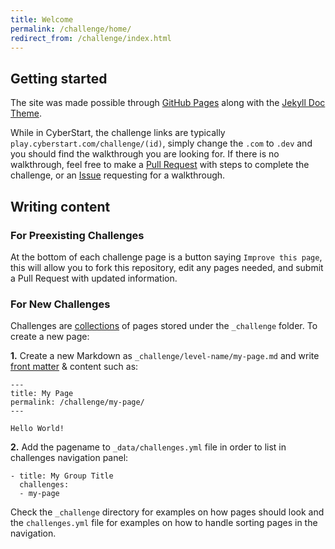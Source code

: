 ```yaml
---
title: Welcome
permalink: /challenge/home/
redirect_from: /challenge/index.html
---
```


## Getting started

The site was made possible through [GitHub Pages](https://pages.github.com) along with the [Jekyll Doc Theme](https://github.com/aksakalli/jekyll-doc-theme).

While in CyberStart, the challenge links are typically `play.cyberstart.com/challenge/(id)`, simply change the `.com` to `.dev` and you should find the walkthrough you are looking for.
If there is no walkthrough, feel free to make a [Pull Request](https://github.com/PrinceBunBun981/cyberstart.dev/pulls) with steps to complete the challenge, or an [Issue](https://github.com/PrinceBunBun981/cyberstart.dev/issues) requesting for a walkthrough.

## Writing content

### For Preexisting Challenges

At the bottom of each challenge page is a button saying `Improve this page`, this will allow you to fork this repository, edit any pages needed, and submit a Pull Request with updated information.


### For New Challenges

Challenges are [collections](https://jekyllrb.com/docs/collections/) of pages stored under the `_challenge` folder. To create a new page:

**1.** Create a new Markdown as `_challenge/level-name/my-page.md` and write [front matter](https://jekyllrb.com/docs/frontmatter/) & content such as:

```
---
title: My Page
permalink: /challenge/my-page/
---

Hello World!
```

**2.** Add the pagename to `_data/challenges.yml` file in order to list in challenges navigation panel:

```
- title: My Group Title
  challenges:
  - my-page
```

Check the `_challenge` directory for examples on how pages should look and the `challenges.yml` file for examples on how to handle sorting pages in the navigation.
